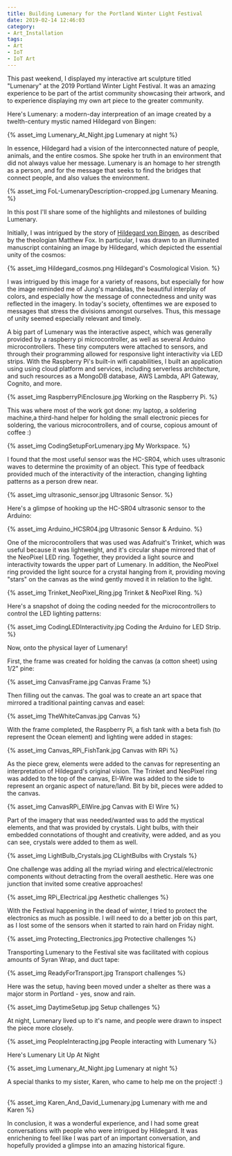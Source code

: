 ```yaml
---
title: Building Lumenary for the Portland Winter Light Festival
date: 2019-02-14 12:46:03
category: 
- Art_Installation
tags:
- Art
- IoT
- IoT Art
---
```

This past weekend, I displayed my interactive art sculpture titled "Lumenary" at the 2019 Portland Winter Light Festival. It was an amazing experience to be part of the artist community showcasing their artwork, and to experience displaying my own art piece to the greater community.

Here's Lumenary: a modern-day interpreation of an image created by a twelth-century mystic named Hildegard von Bingen:
&nbsp;

{% asset_img Lumenary_At_Night.jpg Lumenary at night %}

In essence, Hildegard had a vision of the interconnected nature of people, animals, and the entire cosmos. She spoke her truth in an environment that did not always value her message. Lumenary is an homage to her strength as a person, and for the message that seeks to find the bridges that connect people, and also values the environment.
&nbsp;

{% asset_img FoL-LumenaryDescription-cropped.jpg Lumenary Meaning. %}

In this post I'll share some of the highlights and milestones of building Lumenary.

Initially, I was intrigued by the story of <a href="https://arthistoryproject.com/artists/hildegard-von-bingen/">Hildegard von Bingen</a>, as described by the theologian Matthew Fox. In particular, I was drawn to an illuminated manuscript containing an image by Hildegard, which depicted the essential unity of the cosmos:
&nbsp;

{% asset_img Hildegard_cosmos.png Hildegard's Cosmological Vision. %}



I was intrigued by this image for a variety of reasons, but especially for how the image reminded me of Jung's mandalas, the beautiful interplay of colors, and especially how the message of connectedness and unity was reflected in the imagery. In today's society, oftentimes we are exposed to messages that stress the divisions amongst ourselves. Thus, this message of unity seemed especially relevant and timely.

A big part of Lumenary was the interactive aspect, which was generally provided by a raspberry pi microcontroller, as well as several Arduino microcontrollers. These tiny computers were attached to sensors, and through their programming allowed for responsive light interactivity via LED strips. With the Raspberry Pi's built-in wifi capabilities, I built an application using using cloud platform and services, including serverless architecture, and such resources as a MongoDB database, AWS Lambda, API Gateway, Cognito, and more.
&nbsp;

{% asset_img RaspberryPiEnclosure.jpg Working on the Raspberry Pi. %}

This was where most of the work got done: my laptop, a soldering machine,a third-hand helper for holding the small electronic pieces for soldering, the various microcontrollers, and of course, copious amount of coffee :)
&nbsp;

{% asset_img CodingSetupForLumenary.jpg My Workspace. %}

I found that the most useful sensor was the HC-SR04, which uses ultrasonic waves to determine the proximity of an object. This type of feedback provided much of the interactivity of the interaction, changing lighting patterns as a person drew near.
&nbsp;

{% asset_img ultrasonic_sensor.jpg Ultrasonic Sensor. %}

Here's a glimpse of hooking up the HC-SR04 ultrasonic sensor to the Arduino:
&nbsp;

{% asset_img Arduino_HCSR04.jpg Ultrasonic Sensor & Arduino. %}

One of the microcontrollers that was used was Adafruit's Trinket, which was useful because it was lightweight, and it's circular shape mirrored that of the NeoPixel LED ring. Together, they provided a light source and interactivity towards the upper part of Lumenary. In addition, the NeoPixel ring provided the light source for a crystal hanging from it, providing moving "stars" on the canvas as the wind gently moved it in relation to the light.
&nbsp;

{% asset_img Trinket_NeoPixel_Ring.jpg  Trinket & NeoPixel Ring. %}

Here's a snapshot of doing the coding needed for the microcontrollers to control the LED lighting patterns:
&nbsp;

{% asset_img CodingLEDInteractivity.jpg Coding the Arduino for LED Strip. %}

Now, onto the physical layer of Lumenary!

First, the frame was created for holding the canvas (a cotton sheet) using 1/2" pine:
&nbsp;

{% asset_img CanvasFrame.jpg Canvas Frame %}

Then filling out the canvas. The goal was to create an art space that mirrored a traditional painting canvas and easel:
&nbsp;

{% asset_img TheWhiteCanvas.jpg Canvas %}

With the frame completed, the Raspberry Pi, a fish tank with a beta fish (to represent the Ocean element) and lighting were added in stages:
&nbsp;

{% asset_img Canvas_RPi_FishTank.jpg Canvas with RPi %}

As the piece grew, elements were added to the canvas for representing an interpretation of Hildegard's original vision. The Trinket and NeoPixel ring was added to the top of the canvas, El-Wire was added to the side to represent an organic aspect of nature/land. Bit by bit, pieces were added to the canvas.
&nbsp;

{% asset_img CanvasRPi_ElWire.jpg Canvas with El Wire %}

Part of the imagery that was needed/wanted was to add the mystical elements, and that was provided by crystals. Light bulbs, with their embedded connotations of thought and creativity, were added, and as you can see, crystals were added to them as well. 
&nbsp;

{% asset_img LightBulb_Crystals.jpg CLightBulbs with Crystals %}

One challenge was adding all the myriad wiring and electrical/electronic components without detracting from the overall aesthetic. Here was one junction that invited some creative approaches!
&nbsp;

{% asset_img RPi_Electrical.jpg Aesthetic challenges %}


With the Festival happening in the dead of winter, I tried to protect the electronics as much as possible. I will need to do a better job on this part, as I lost some of the sensors when it started to rain hard on Friday night.
&nbsp;

{% asset_img Protecting_Electronics.jpg Protective challenges %}

Transporting Lumenary to the Festival site was facilitated with copious amounts of Syran Wrap, and duct tape:
&nbsp;

{% asset_img ReadyForTransport.jpg Transport challenges %}

Here was the setup, having been moved under a shelter as there was a major storm in Portland - yes, snow and rain.
&nbsp;

{% asset_img DaytimeSetup.jpg Setup challenges %}

At night, Lumenary lived up to it's name, and people were drawn to inspect the piece more closely.
&nbsp;

{% asset_img PeopleInteracting.jpg People interacting with Lumenary %}


Here's Lumenary Lit Up At Night
&nbsp;

{% asset_img Lumenary_At_Night.jpg Lumenary at night %}

A special thanks to my sister, Karen, who came to help me on the project! :)
&nbsp;

{% asset_img Karen_And_David_Lumenary.jpg Lumenary with me and Karen %}

In conclusion, it was a wonderful experience, and I had some great conversations with people who were intrigued by Hildegard. It was enrichening to feel like I was part of an important conversation, and hopefully provided a glimpse into an amazing historical figure.